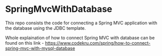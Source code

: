 # SpringMvcWithDatabase

This repo consists the code for connecting a Spring MVC application with the database using the JDBC template.

Whole explaination of how to connect Spring MVC with database can be found on this link - https://www.codekru.com/spring/how-to-connect-spring-mvc-with-mysql-database
